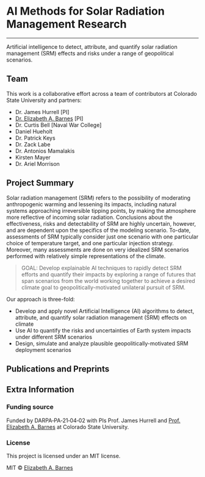 # AI Methods for Solar Radiation Management Research
***
Artificial intelligence to detect, attribute, and quantify solar radiation management (SRM) effects and risks under a range of geopolitical scenarios.

## Team
This work is a collaborative effort across a team of contributors at Colorado State University and partners: 
* Dr. James Hurrell [PI]
* [Dr. Elizabeth A. Barnes](https://barnes.atmos.colostate.edu) [PI]
* Dr. Curtis Bell [Naval War College]
* Daniel Hueholt
* Dr. Patrick Keys
* Dr. Zack Labe
* Dr. Antonios Mamalakis
* Kirsten Mayer
* Dr. Ariel Morrison

## Project Summary
Solar radiation management (SRM) refers to the possibility of moderating anthropogenic warming and lessening its impacts, including natural systems approaching irreversible tipping points, by making the atmosphere more reflective of incoming solar radiation. Conclusions about the effectiveness, risks and detectability of SRM are highly uncertain, however, and are dependent upon the specifics of the modeling scenario. To-date, assessments of SRM typically consider just one scenario with one particular choice of temperature target, and one particular injection strategy. Moreover, many assessments are done on very idealized SRM scenarios performed with relatively simple representations of the climate. 

> GOAL: Develop explainable AI techniques to rapidly detect SRM efforts and quantify their impacts by exploring a range of futures that span scenarios from the world working together to achieve a desired climate goal to geopolitically-motivated unilateral pursuit of SRM.


Our approach is three-fold:
* Develop and apply novel Artificial Intelligence (AI) algorithms to detect, attribute, and quantify solar radiation management (SRM) effects on climate
* Use AI to quantify the risks and uncertainties of Earth system impacts under different SRM scenarios
* Design, simulate and analyze plausible geopolitically-motivated SRM deployment scenarios


## Publications and Preprints



## Extra Information


### Funding source
Funded by DARPA‐PA‐21‐04‐02 with PIs Prof. James Hurrell and [Prof. Elizabeth A. Barnes](https://barnes.atmos.colostate.edu) at Colorado State University.


### License
This project is licensed under an MIT license.

MIT © [Elizabeth A. Barnes](https://github.com/eabarnes1010)




